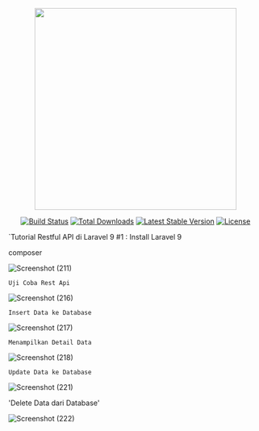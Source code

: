 <p align="center"><a href="https://laravel.com" target="_blank"><img src="https://raw.githubusercontent.com/laravel/art/master/logo-lockup/5%20SVG/2%20CMYK/1%20Full%20Color/laravel-logolockup-cmyk-red.svg" width="400"></a></p>

<p align="center">
<a href="https://travis-ci.org/laravel/framework"><img src="https://travis-ci.org/laravel/framework.svg" alt="Build Status"></a>
<a href="https://packagist.org/packages/laravel/framework"><img src="https://img.shields.io/packagist/dt/laravel/framework" alt="Total Downloads"></a>
<a href="https://packagist.org/packages/laravel/framework"><img src="https://img.shields.io/packagist/v/laravel/framework" alt="Latest Stable Version"></a>
<a href="https://packagist.org/packages/laravel/framework"><img src="https://img.shields.io/packagist/l/laravel/framework" alt="License"></a>
</p>

`Tutorial Restful API di Laravel 9 #1 : Install Laravel 9

composer

![Screenshot (211)](https://github.com/diasrachma/PBF/assets/112748414/dff1cc14-a98e-4c54-a786-14eabc8a9822)

`Uji Coba Rest Api`

![Screenshot (216)](https://github.com/diasrachma/PBF/assets/112748414/e87f2844-c8db-4f15-8bc9-62c9f0910219)

`Insert Data ke Database`

![Screenshot (217)](https://github.com/diasrachma/PBF/assets/112748414/5e84ff11-ef49-4a97-9dc9-7eaa3267e334)

`Menampilkan Detail Data`

![Screenshot (218)](https://github.com/diasrachma/PBF/assets/112748414/86e635ca-7847-4412-9157-27100f24a5c8)

`Update Data ke Database`

![Screenshot (221)](https://github.com/diasrachma/PBF/assets/112748414/cda5a23d-a478-41b2-b05f-254cadf6c83c)

'Delete Data dari Database'

![Screenshot (222)](https://github.com/diasrachma/PBF/assets/112748414/a399d389-af38-45c3-8fce-20265efaeb83)




